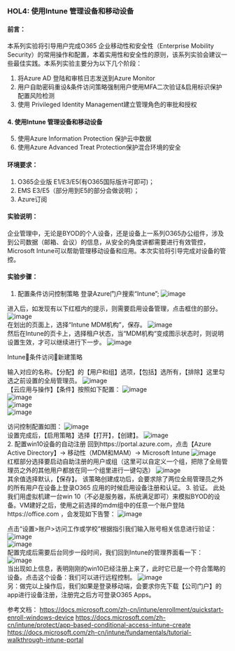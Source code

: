 ### HOL4: 使用Intune 管理设备和移动设备
#### 前言：
本系列实验将引导用户完成O365 企业移动性和安全性（Enterprise Mobility Security）的常用操作和配置，本着实用性和安全性的原则，该系列实验会建议一些最佳实践。本系列实验主要分为以下几个阶段：
1.	将Azure AD 登陆和审核日志发送到Azure Monitor
2.	用户自助密码重设&条件访问策略强制用户使用MFA二次验证&启用标识保护配置风险检测
3.	使用 Privileged Identity Management建立管理角色的审批和授权
#### 4.	使用Intune 管理设备和移动设备
5.	使用Azure Information Protection 保护云中数据
6.	使用Azure Advanced Treat Protection保护混合环境的安全

#### 环境要求：
1.	O365企业版 E1/E3/E5(有O365国际版许可即可)；
2.	EMS E3/E5（部分用到E5的部分会做说明）；
3.	Azure订阅
#### 实验说明：
企业管理中，无论是BYOD的个人设备，还是设备上一系列O365办公组件，涉及到公司数据（邮箱、会议）的信息，从安全的角度讲都需要进行有效管控，Microsoft Intune可以帮助管理移动设备和应用。本次实验将引导完成对设备的管控。
#### 实验步骤：
1.	配置条件访问控制策略
登录Azure门户搜索“Intune”;
![image](https://github.com/JanlenHu/OCPChinaPTSALLDOCS/blob/master/03.Azure资料合集/动手实验/image/EMS%20HOL3-2.jpg)
 
进入后，如发现有以下红框内的提示，则需要启用设备管理，点击框住的部分。
![image](https://github.com/JanlenHu/OCPChinaPTSALLDOCS/blob/master/03.Azure资料合集/动手实验/image/EMS%20HOL3-34.jpg)  
在划出的页面上，选择“Intune MDM机构”，保存。
![image](https://github.com/JanlenHu/OCPChinaPTSALLDOCS/blob/master/03.Azure资料合集/动手实验/image/EMS%20HOL3-36.jpg)   
然后在Intune的页卡上，选择租户状态，当“MDM机构“变成图示状态时，则说明设置生效，才可以继续进行下一步。
![image](https://github.com/JanlenHu/OCPChinaPTSALLDOCS/blob/master/03.Azure资料合集/动手实验/image/EMS%20HOL3-38.jpg)   
 

Intune条件访问新建策略

输入对应的名称。【分配】的【用户和组】选项，【包括】选所有，【排除】这里勾选之前设置的全局管理员。
![image](https://github.com/JanlenHu/OCPChinaPTSALLDOCS/blob/master/03.Azure资料合集/动手实验/image/EMS%20HOL3-4.jpg)    
【云应用与操作】【条件】按照如下配置：
![image](https://github.com/JanlenHu/OCPChinaPTSALLDOCS/blob/master/03.Azure资料合集/动手实验/image/EMS%20HOL3-6.jpg)    
![image](https://github.com/JanlenHu/OCPChinaPTSALLDOCS/blob/master/03.Azure资料合集/动手实验/image/EMS%20HOL3-8.jpg)   
![image](https://github.com/JanlenHu/OCPChinaPTSALLDOCS/blob/master/03.Azure资料合集/动手实验/image/EMS%20HOL3-10.jpg)    
![image](https://github.com/JanlenHu/OCPChinaPTSALLDOCS/blob/master/03.Azure资料合集/动手实验/image/EMS%20HOL3-12.jpg)    
 
访问控制配置如图：
![image](https://github.com/JanlenHu/OCPChinaPTSALLDOCS/blob/master/03.Azure资料合集/动手实验/image/EMS%20HOL3-14.jpg)    
设置完成后，【启用策略】选择【打开】，【创建】。
![image](https://github.com/JanlenHu/OCPChinaPTSALLDOCS/blob/master/03.Azure资料合集/动手实验/image/EMS%20HOL3-16.jpg)    
2.	配置win10设备的自动注册
回到https://portal.azure.com，点击【Azure Active Directory】-> 移动性（MDM和MAM）-> Microsoft Intune
![image](https://github.com/JanlenHu/OCPChinaPTSALLDOCS/blob/master/03.Azure资料合集/动手实验/image/EMS%20HOL3-18.jpg)    
红框部分选择要启动自助注册的用户或组（这里可以自定义一个组，把除了全局管理员之外的其他用户都放在同一个组里进行一键勾选）
![image](https://github.com/JanlenHu/OCPChinaPTSALLDOCS/blob/master/03.Azure资料合集/动手实验/image/EMS%20HOL3-20.jpg)    
其余值选择默认，【保存】。
该策略创建成功后，会要求除了两位全局管理员之外的所有用户在设备上登录O365 应用的时候启用设备注册和认证。
3.	验证。
此处我们用虚拟机建一台win 10（不必是服务器，系统满足即可）来模拟BYOD的设备。VM建好之后，使用之前选择的mdm组中的任意一个账户登陆https://office.com ，会发现如下告警：
![image](https://github.com/JanlenHu/OCPChinaPTSALLDOCS/blob/master/03.Azure资料合集/动手实验/image/EMS%20HOL3-22.jpg)   
 
点击“设置>账户>访问工作或学校”根据指引我们输入账号相关信息进行验证：
![image](https://github.com/JanlenHu/OCPChinaPTSALLDOCS/blob/master/03.Azure资料合集/动手实验/image/EMS%20HOL3-24.jpg)  
![image](https://github.com/JanlenHu/OCPChinaPTSALLDOCS/blob/master/03.Azure资料合集/动手实验/image/EMS%20HOL3-26.jpg)  
配置完成后需要后台同步一段时间，我们回到Intune的管理界面看一下：
![image](https://github.com/JanlenHu/OCPChinaPTSALLDOCS/blob/master/03.Azure资料合集/动手实验/image/EMS%20HOL3-28.jpg)    
当出现如上信息，表明刚刚的win10已经注册上来了，此时它已是一个符合策略的设备。点击这个设备：我们可以进行远程控制。
![image](https://github.com/JanlenHu/OCPChinaPTSALLDOCS/blob/master/03.Azure资料合集/动手实验/image/EMS%20HOL3-30.jpg)   
另：做完以上操作后，我们如果是登录移动端，会要求你先下载【公司门户】的app进行设备注册，注册完之后方可登录O365 Apps。 

参考文档：
https://docs.microsoft.com/zh-cn/intune/enrollment/quickstart-enroll-windows-device 
https://docs.microsoft.com/zh-cn/intune/protect/app-based-conditional-access-intune-create 
https://docs.microsoft.com/zh-cn/intune/fundamentals/tutorial-walkthrough-intune-portal 

